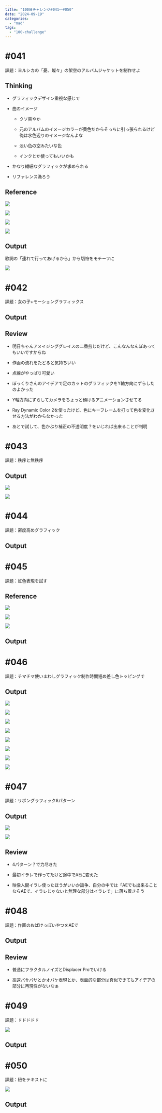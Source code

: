 ```yaml
---
title: "100日チャレンジ#041〜#050"
date: "2024-09-19"
categories: 
  - "mad"
tags: 
  - "100-challenge"
---
```


<!--more-->

# #041

課題：ヨルシカの「憂、燦々」の架空のアルバムジャケットを制作せよ

## Thinking

- グラフィックデザイン重視な感じで

- 曲のイメージ
    - クソ爽やか
    
    - 元のアルバムのイメージカラーが黄色だからそっちに引っ張られるけど俺は水色辺りのイメージなんよな
    
    - 淡い色の空みたいな色
    
    - インクとか使ってもいいかも

- かなり繊細なグラフィックが求められる

- リファレンス漁ろう

## Reference

![](../../images/Kirsten-724x1024.jpg)

![](../../images/Annual_Dinner_Party_Ticket_Template_in_Pages_Illustrator_Photos-790x1024.png)

![](../../images/Pinterest-1-1024x957.jpg)

![](../../images/1a07e4930a2fa15cdd840942d4335288.jpg)

## Output

歌詞の「連れて行ってあげるから」から切符をモチーフに

![](../../images/041-1024x1024.png)

# #042

課題：女の子+モーショングラフィックス

## Output

## Review

- 明日ちゃんアメイジンググレイスの二番煎じだけど、こんなんなんぼあってもいいですからね

- 作画の流れをたどると気持ちいい

- 点線がやっぱり可愛い

- ぼっくりさんのアイデアで足のカットのグラフィックをY軸方向にずらしたのよかった

- Y軸方向にずらしてカメラをちょっと傾けるアニメーションさせてる

- Ray Dynamic Color 2を使ったけど、色にキーフレームを打って色を変化させる方法がわからなかった

- あとで試して、色かぶり補正の不透明度？をいじれば出来ることが判明

# #043

課題：秩序と無秩序

## Output

![](../../images/043_1-1024x576.png)

![](../../images/043_2-1024x576.png)

# #044

課題：密度高めグラフィック

## Output

# #045

課題：虹色表現を試す

## Reference

![](../../images/4fa03374d75c9d5c5ec40ae7d6cf0d24.gif)

![](../../images/091c9dc3cd618a25fb15cefa542b3a05.gif)

![](../../images/6d92a112e82c8e19fd9e01ef6f0e9299.gif)

## Output

# #046

課題：チマチマ使いまわしグラフィック制作時間短め差し色トッピングで

## Output

![](../../images/046_1-1024x576.png)

![](../../images/046_2-1024x576.png)

![](../../images/046_3-1024x576.png)

![](../../images/046_4-1024x576.png)

![](../../images/046_1_0-1024x576.png)

![](../../images/046_2_0-1024x576.png)

![](../../images/046_3_0-1024x576.png)

![](../../images/046_4_0-1024x576.png)

# #047

課題：リボングラフィック8パターン

## Output

![](../../images/047_1-1024x576.png)

![](../../images/047_2-1024x576.png)

## Review

- 4パターン？で力尽きた

- 最初イラレで作ってたけど途中でAEに変えた

- 映像人間イラレ使ったほうがいいか論争、自分の中では「AEでも出来ることならAEで、イラレじゃないと無理な部分はイラレで」に落ち着きそう

# #048

課題：作画のおばけっぽいやつをAEで

## Output

## Review

- 普通にフラクタルノイズとDisplacer Proでいける

- 高速バサバサとかオバケ表現とか、表面的な部分は真似できてもアイデアの部分に再現性がないなぁ

# #049

課題：ドドドドド

![](../../images/e74ce2d41c7d13d7ca165e38b0a160bf.png)

## Output

# #050

課題：紐をテキストに

![](../../images/57fc5c8d733c886238e08d3c2649afad.png)

## Output
